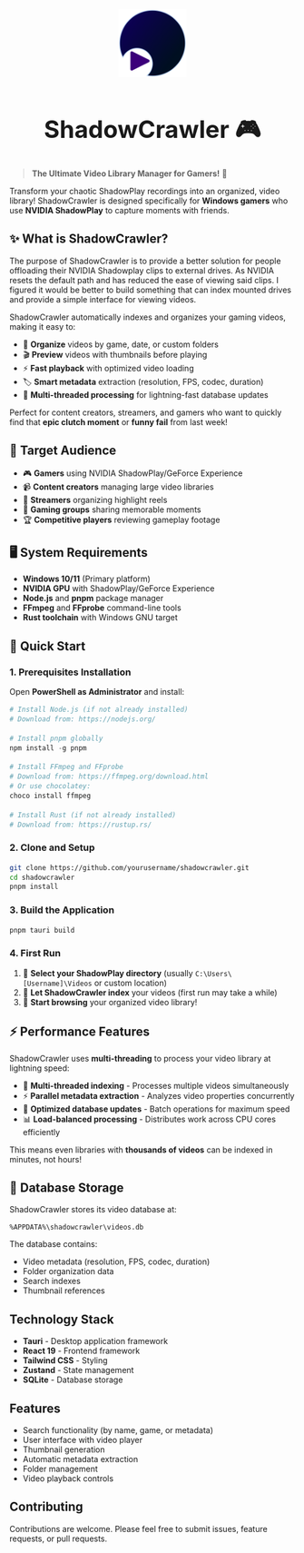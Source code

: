 <p align="center">
  <img src="src-tauri/icons/icon.png" alt="ShadowCrawler Logo" width="120" />
</p>

<h1 align="center" style="font-size:3em; font-weight:bold;">ShadowCrawler 🎮</h1>

> **The Ultimate Video Library Manager for Gamers!** 🚀

Transform your chaotic ShadowPlay recordings into an organized, video library! ShadowCrawler is designed specifically for **Windows gamers** who use **NVIDIA ShadowPlay** to capture moments with friends.

## ✨ What is ShadowCrawler?

The purpose of ShadowCrawler is to provide a better solution for people offloading their NVIDIA Shadowplay clips to external drives. As NVIDIA resets the default path and has reduced the ease of viewing said clips. I figured it would be better to build something that can index mounted drives and provide a simple interface for viewing videos.

ShadowCrawler automatically indexes and organizes your gaming videos, making it easy to:
- 📁 **Organize** videos by game, date, or custom folders  
- 🎬 **Preview** videos with thumbnails before playing
- ⚡ **Fast playback** with optimized video loading
- 🏷️ **Smart metadata** extraction (resolution, FPS, codec, duration)
- 🚀 **Multi-threaded processing** for lightning-fast database updates

Perfect for content creators, streamers, and gamers who want to quickly find that **epic clutch moment** or **funny fail** from last week!

## 🎯 Target Audience

- 🎮 **Gamers** using NVIDIA ShadowPlay/GeForce Experience
- 📹 **Content creators** managing large video libraries
- 🎪 **Streamers** organizing highlight reels
- 👥 **Gaming groups** sharing memorable moments
- 🏆 **Competitive players** reviewing gameplay footage

## 🖥️ System Requirements

- **Windows 10/11** (Primary platform)
- **NVIDIA GPU** with ShadowPlay/GeForce Experience
- **Node.js** and **pnpm** package manager
- **FFmpeg** and **FFprobe** command-line tools
- **Rust toolchain** with Windows GNU target

## 🚀 Quick Start

### 1. Prerequisites Installation

Open **PowerShell as Administrator** and install:

```powershell
# Install Node.js (if not already installed)
# Download from: https://nodejs.org/

# Install pnpm globally
npm install -g pnpm

# Install FFmpeg and FFprobe
# Download from: https://ffmpeg.org/download.html
# Or use chocolatey:
choco install ffmpeg

# Install Rust (if not already installed)
# Download from: https://rustup.rs/

```

### 2. Clone and Setup

```bash
git clone https://github.com/yourusername/shadowcrawler.git
cd shadowcrawler
pnpm install
```

### 3. Build the Application

```bash
pnpm tauri build 
```

### 4. First Run

1. 🎯 **Select your ShadowPlay directory** (usually `C:\Users\[Username]\Videos` or custom location)
2. 🔄 **Let ShadowCrawler index** your videos (first run may take a while)
3. 🎉 **Start browsing** your organized video library!

## ⚡ Performance Features

ShadowCrawler uses **multi-threading** to process your video library at lightning speed:

- 🧵 **Multi-threaded indexing** - Processes multiple videos simultaneously
- ⚡ **Parallel metadata extraction** - Analyzes video properties concurrently  
- 🚀 **Optimized database updates** - Batch operations for maximum speed
- 📊 **Load-balanced processing** - Distributes work across CPU cores efficiently

This means even libraries with **thousands of videos** can be indexed in minutes, not hours!

## 📁 Database Storage

ShadowCrawler stores its video database at:
```
%APPDATA%\shadowcrawler\videos.db
```

The database contains:
- Video metadata (resolution, FPS, codec, duration)
- Folder organization data
- Search indexes
- Thumbnail references

## Technology Stack

- **Tauri** - Desktop application framework
- **React 19** - Frontend framework
- **Tailwind CSS** - Styling
- **Zustand** - State management
- **SQLite** - Database storage

## Features

- Search functionality (by name, game, or metadata)
- User interface with video player
- Thumbnail generation
- Automatic metadata extraction
- Folder management
- Video playback controls

## Contributing

Contributions are welcome. Please feel free to submit issues, feature requests, or pull requests.

<!-- ## License

This project is open source and available under the [MIT License](LICENSE). -->
